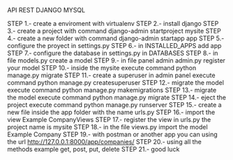 API REST DJANGO MYSQL

STEP 1.- create a enviroment with virtualenv
STEP 2.- install django
STEP 3.- create a project with command django-admin startproject mysite
STEP 4.- create a new folder with command django-admin startapp app
STEP 5.- configure the proyect in settings.py
STEP 6.- in INSTALLED_APPS add app
STEP 7.- configure the database in settings.py  in DATABASES
STEP 8.- in file models.py create a model
STEP 9.- in file panel admin admin.py register your model 
STEP 10.- inside the mysite execute command python manage.py migrate
STEP 11.- create a superuser in admin panel execute command python manage.py createsuperuser
STEP 12.- migrate the model execute command python manage.py makemigrations
STEP 13.- migrate the model execute command python manage.py migrate
STEP 14.- eject the project execute command python manage.py runserver
STEP 15.- create a new file inside the app folder with the name urls.py
STEP 16.- import the view Example CompanyViews
STEP 17.- register the view in urls.py the project name is mysite 
STEP 18.- in the file views.py import the model Example Company
STEP 19.- with postman or another app you can using the url http://127.0.0.1:8000/app/companies/
STEP 20.- using all the methods example get, post, put, delete
STEP 21.- good luck
